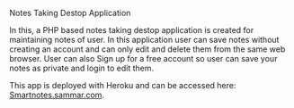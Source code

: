 Notes Taking Destop Application

In this, a PHP based notes taking destop application is created for maintaining notes of user.
In this application user can save notes without creating an account and  can only edit and delete them from the same web browser.
User can also Sign up for a free account so user can save your notes as private and login to edit them.

This app is deployed with Heroku and can be accessed here: [Smartnotes.sammar.com](https://php-notetaking-sammar.herokuapp.com/).

